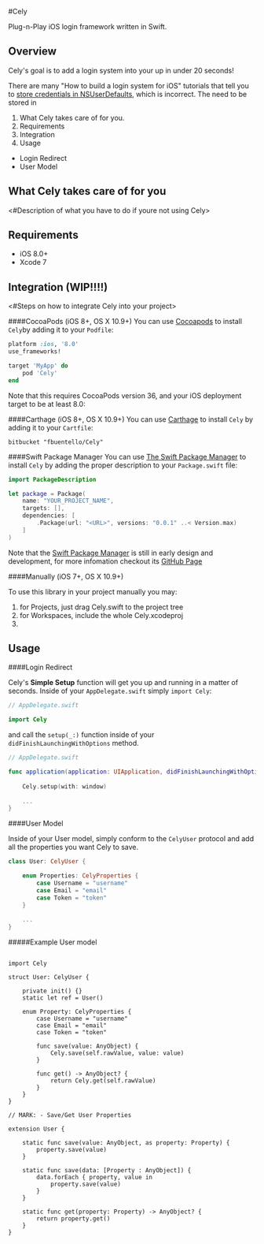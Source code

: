 #Cely 

Plug-n-Play iOS login framework written in Swift.


## Overview
Cely's goal is to add a login system into your up in under 20 seconds! 

There are many "How to build a login system for iOS" tutorials that tell you to [store credentials in NSUserDefaults](http://im2.ezgif.com/tmp/ezgif-1182228405.gif), which is incorrect. The need to be stored in  

1. What Cely takes care of for you.
2. Requirements
3. Integration
4. Usage
  - Login Redirect
  - User Model

## What Cely takes care of for you
<#Description of what you have to do if youre not using Cely>

## Requirements
- iOS 8.0+
- Xcode 7

## Integration (WIP!!!!)

<#Steps on how to integrate Cely into your project>


####CocoaPods (iOS 8+, OS X 10.9+)
You can use [Cocoapods](http://cocoapods.org/) to install `Cely`by adding it to your `Podfile`:

```ruby
platform :ios, '8.0'
use_frameworks!

target 'MyApp' do
	pod 'Cely'
end
```
Note that this requires CocoaPods version 36, and your iOS deployment target to be at least 8.0:


####Carthage (iOS 8+, OS X 10.9+)
You can use [Carthage](https://github.com/Carthage/Carthage) to install `Cely` by adding it to your `Cartfile`:

```
bitbucket "fbuentello/Cely"
```

####Swift Package Manager
You can use [The Swift Package Manager](https://swift.org/package-manager) to install `Cely` by adding the proper description to your `Package.swift` file:

```swift
import PackageDescription

let package = Package(
    name: "YOUR_PROJECT_NAME",
    targets: [],
    dependencies: [
        .Package(url: "<URL>", versions: "0.0.1" ..< Version.max)
    ]
)
```

Note that the [Swift Package Manager](https://swift.org/package-manager) is still in early design and development, for more infomation checkout its [GitHub Page](https://github.com/apple/swift-package-manager)

####Manually (iOS 7+, OS X 10.9+)

To use this library in your project manually you may:  

1. for Projects, just drag Cely.swift to the project tree
2. for Workspaces, include the whole Cely.xcodeproj
3. 

## Usage

####Login Redirect

Cely's **Simple Setup** function will get you up and running in a matter of seconds. Inside of your `AppDelegate.swift` simply `import Cely`:

```Swift
// AppDelegate.swift

import Cely

```
and call the `setup(_:)` function inside of your `didFinishLaunchingWithOptions` method.

```Swift
// AppDelegate.swift

func application(application: UIApplication, didFinishLaunchingWithOptions launchOptions: [NSObject: AnyObject]?) -> Bool {
	
	Cely.setup(with: window)
	
	...
}
```
####User Model

Inside of your User model, simply conform to the `CelyUser` protocol and add all the properties you want Cely to save.

```Swift
class User: CelyUser {

    enum Properties: CelyProperties {
        case Username = "username"
        case Email = "email"
        case Token = "token"
    }
    
    ...   
}
```

#####Example User model

```

import Cely

struct User: CelyUser {

    private init() {}
    static let ref = User()

    enum Property: CelyProperties {
        case Username = "username"
        case Email = "email"
        case Token = "token"

        func save(value: AnyObject) {
            Cely.save(self.rawValue, value: value)
        }

        func get() -> AnyObject? {
            return Cely.get(self.rawValue)
        }
    }
}

// MARK: - Save/Get User Properties

extension User {

    static func save(value: AnyObject, as property: Property) {
        property.save(value)
    }

    static func save(data: [Property : AnyObject]) {
        data.forEach { property, value in
            property.save(value)
        }
    }

    static func get(property: Property) -> AnyObject? {
        return property.get()
    }
}

```